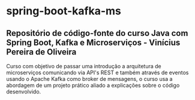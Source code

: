# spring-boot-kafka-ms



## Repositório de código-fonte do curso Java com Spring Boot, Kafka e Microserviços - Vinícius Pereira de Oliveira

Curso com objetivo de passar uma introdução a arquitetura de microserviços comunicando via API's REST e também através de eventos usando o Apache Kafka como broker de mensagens, o curso usa a abordagem de um projeto prático aliado a explicações sobre o código desenvolvido.
